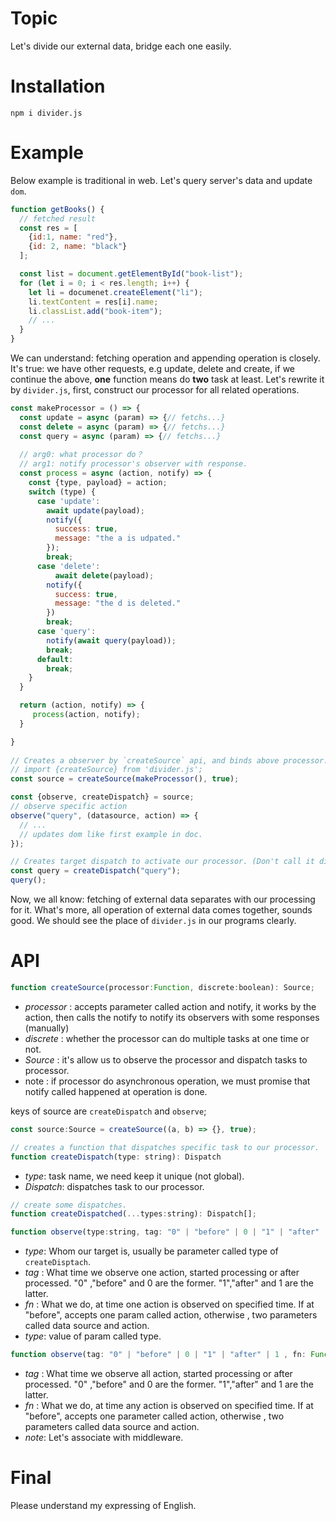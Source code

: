 # Topic
Let's divide our external data, bridge each one easily.

# Installation
`npm i divider.js`

# Example
Below example is traditional in web.
Let's query server's data and update `dom`.

``` javascript
function getBooks() {
  // fetched result
  const res = [
    {id:1, name: "red"},
    {id: 2, name: "black"}
  ];

  const list = document.getElementById("book-list");
  for (let i = 0; i < res.length; i++) {
    let li = documenet.createElement("li");
    li.textContent = res[i].name;
    li.classList.add("book-item");
    // ...
  }
}
```
We can understand: fetching operation and appending operation is closely.
It's true: we have other requests, e.g update, delete and create,
if we continue the above, **one** function means do **two** task at least.
Let's rewrite it by `divider.js`, first, construct our processor for all related operations.

``` javascript
const makeProcessor = () => {
  const update = async (param) => {// fetchs...}
  const delete = async (param) => {// fetchs...}
  const query = async (param) => {// fetchs...}
  
  // arg0: what processor do？
  // arg1: notify processor's observer with response.
  const process = async (action, notify) => {
    const {type, payload} = action;
    switch (type) {
      case 'update':
        await update(payload);
        notify({
          success: true,
          message: "the a is udpated."
        });
        break;
      case 'delete':
	      await delete(payload);
        notify({
          success: true,
          message: "the d is deleted."
        })
        break;
      case 'query': 
        notify(await query(payload));
        break;
      default:
        break;
    }
  }

  return (action, notify) => {
     process(action, notify);
  }

}
  
// Creates a observer by `createSource` api, and binds above processor.
// import {createSource} from 'divider.js';
const source = createSource(makeProcessor(), true);

const {observe, createDispatch} = source;
// observe specific action
observe("query", (datasource, action) => {
  // ...
  // updates dom like first example in doc.
});

// Creates target dispatch to activate our processor. (Don't call it directly)
const query = createDispatch("query");
query();
```
Now, we all know: fetching of external data separates with our processing for it.
What's more, all operation of external data comes together, sounds good.
We should see the place  of `divider.js`  in our programs clearly.

# API

``` javascript
function createSource(processor:Function, discrete:boolean): Source;
```

+  *processor* : accepts parameter called action and notify, it works by the action, then calls the notify to notify its observers with some responses (manually)
+  *discrete*   : whether the processor can do multiple tasks at one time or not.
+  *Source*     : it's allow us to observe the processor and dispatch tasks to processor.
+  note        : if processor do asynchronous operation, we must promise that notify called happened at     operation is done.

keys of source are `createDispatch` and `observe`;

``` javascript
const source:Source = createSource((a, b) => {}, true);
```

``` javascript
// creates a function that dispatches specific task to our processor.
function createDispatch(type: string): Dispatch
```
+  *type*: task name, we need keep it unique (not global). 
+  *Dispatch*: dispatches task to our processor.

``` javascript
// create some dispatches.
function createDispatched(...types:string): Dispatch[];
```

``` javascript
function observe(type:string, tag: "0" | "before" | 0 | "1" | "after" | 1 , fn: Function): type
```
+  *type*: Whom our target is, usually be parameter called type of `createDisptach`.
+  *tag* : What time we observe one action, started processing or after processed. "0" ,"before" and 0 are the former. "1","after" and 1 are the latter.
+  *fn*  : What we do, at time one action is observed on specified time. If at "before", accepts one param called action, otherwise , two parameters called data source and action.
+  *type*: value of param called type.

``` javascript
function observe(tag: "0" | "before" | 0 | "1" | "after" | 1 , fn: Function): void;
```

+  *tag* : What time we observe all action, started processing or after processed. "0" ,"before" and 0 are the former. "1","after" and 1 are the latter.
+  *fn*  : What we do, at time any action is observed on specified time. If at "before", accepts one parameter called action, otherwise , two parameters called data source and action.
+  *note*: Let's associate with middleware.

# Final
Please understand my expressing of English.